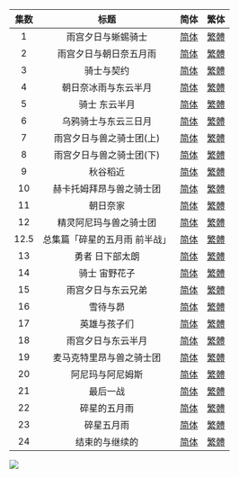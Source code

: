 | 集数   | 标题              | 简体                                                                                                                                                       | 繁体                                                                                                                                                       |
|:----:|:---------------:|:--------------------------------------------------------------------------------------------------------------------------------------------------------:|:--------------------------------------------------------------------------------------------------------------------------------------------------------:|
| 1    | 雨宫夕日与蜥蜴骑士       | [简体](https://raw.githubusercontent.com/SweetSub/SweetSub/master/Archive/Hoshi%20no%20Samidare/%5BSweetSub%5D%20Hoshi%20no%20Samidare%20-%2001.chs.ass)   | [繁體](https://raw.githubusercontent.com/SweetSub/SweetSub/master/Archive/Hoshi%20no%20Samidare/%5BSweetSub%5D%20Hoshi%20no%20Samidare%20-%2001.cht.ass)   |
| 2    | 雨宫夕日与朝日奈五月雨     | [简体](https://raw.githubusercontent.com/SweetSub/SweetSub/master/Archive/Hoshi%20no%20Samidare/%5BSweetSub%5D%20Hoshi%20no%20Samidare%20-%2002.chs.ass)   | [繁體](https://raw.githubusercontent.com/SweetSub/SweetSub/master/Archive/Hoshi%20no%20Samidare/%5BSweetSub%5D%20Hoshi%20no%20Samidare%20-%2002.cht.ass)   |
| 3    | 骑士与契约           | [简体](https://raw.githubusercontent.com/SweetSub/SweetSub/master/Archive/Hoshi%20no%20Samidare/%5BSweetSub%5D%20Hoshi%20no%20Samidare%20-%2003.chs.ass)   | [繁體](https://raw.githubusercontent.com/SweetSub/SweetSub/master/Archive/Hoshi%20no%20Samidare/%5BSweetSub%5D%20Hoshi%20no%20Samidare%20-%2003.cht.ass)   |
| 4    | 朝日奈冰雨与东云半月      | [简体](https://raw.githubusercontent.com/SweetSub/SweetSub/master/Archive/Hoshi%20no%20Samidare/%5BSweetSub%5D%20Hoshi%20no%20Samidare%20-%2004chs.ass)    | [繁體](https://raw.githubusercontent.com/SweetSub/SweetSub/master/Archive/Hoshi%20no%20Samidare/%5BSweetSub%5D%20Hoshi%20no%20Samidare%20-%2004.cht.ass)   |
| 5    | 骑士 东云半月         | [简体](https://raw.githubusercontent.com/SweetSub/SweetSub/master/Archive/Hoshi%20no%20Samidare/%5BSweetSub%5D%20Hoshi%20no%20Samidare%20-%2005.chs.ass)   | [繁體](https://raw.githubusercontent.com/SweetSub/SweetSub/master/Archive/Hoshi%20no%20Samidare/%5BSweetSub%5D%20Hoshi%20no%20Samidare%20-%2005.cht.ass)   |
| 6    | 乌鸦骑士与东云三日月      | [简体](https://raw.githubusercontent.com/SweetSub/SweetSub/master/Archive/Hoshi%20no%20Samidare/%5BSweetSub%5D%20Hoshi%20no%20Samidare%20-%2006.chs.ass)   | [繁體](https://raw.githubusercontent.com/SweetSub/SweetSub/master/Archive/Hoshi%20no%20Samidare/%5BSweetSub%5D%20Hoshi%20no%20Samidare%20-%2006.cht.ass)   |
| 7    | 雨宫夕日与兽之骑士团(上)   | [简体](https://raw.githubusercontent.com/SweetSub/SweetSub/master/Archive/Hoshi%20no%20Samidare/%5BSweetSub%5D%20Hoshi%20no%20Samidare%20-%2007.chs.ass)   | [繁體](https://raw.githubusercontent.com/SweetSub/SweetSub/master/Archive/Hoshi%20no%20Samidare/%5BSweetSub%5D%20Hoshi%20no%20Samidare%20-%2007.cht.ass)   |
| 8    | 雨宫夕日与兽之骑士团(下)   | [简体](https://raw.githubusercontent.com/SweetSub/SweetSub/master/Archive/Hoshi%20no%20Samidare/%5BSweetSub%5D%20Hoshi%20no%20Samidare%20-%2008.chs.ass)   | [繁體](https://raw.githubusercontent.com/SweetSub/SweetSub/master/Archive/Hoshi%20no%20Samidare/%5BSweetSub%5D%20Hoshi%20no%20Samidare%20-%2008.cht.ass)   |
| 9    | 秋谷稻近            | [简体](https://raw.githubusercontent.com/SweetSub/SweetSub/master/Archive/Hoshi%20no%20Samidare/%5BSweetSub%5D%20Hoshi%20no%20Samidare%20-%2009.chs.ass)   | [繁體](https://raw.githubusercontent.com/SweetSub/SweetSub/master/Archive/Hoshi%20no%20Samidare/%5BSweetSub%5D%20Hoshi%20no%20Samidare%20-%2009.cht.ass)   |
| 10   | 赫卡托姆拜昂与兽之骑士团    | [简体](https://raw.githubusercontent.com/SweetSub/SweetSub/master/Archive/Hoshi%20no%20Samidare/%5BSweetSub%5D%20Hoshi%20no%20Samidare%20-%2010.chs.ass)   | [繁體](https://raw.githubusercontent.com/SweetSub/SweetSub/master/Archive/Hoshi%20no%20Samidare/%5BSweetSub%5D%20Hoshi%20no%20Samidare%20-%2010.cht.ass)   |
| 11   | 朝日奈家            | [简体](https://raw.githubusercontent.com/SweetSub/SweetSub/master/Archive/Hoshi%20no%20Samidare/%5BSweetSub%5D%20Hoshi%20no%20Samidare%20-%2011.chs.ass)   | [繁體](https://raw.githubusercontent.com/SweetSub/SweetSub/master/Archive/Hoshi%20no%20Samidare/%5BSweetSub%5D%20Hoshi%20no%20Samidare%20-%2011.cht.ass)   |
| 12   | 精灵阿尼玛与兽之骑士团     | [简体](https://raw.githubusercontent.com/SweetSub/SweetSub/master/Archive/Hoshi%20no%20Samidare/%5BSweetSub%5D%20Hoshi%20no%20Samidare%20-%2012.chs.ass)   | [繁體](https://raw.githubusercontent.com/SweetSub/SweetSub/master/Archive/Hoshi%20no%20Samidare/%5BSweetSub%5D%20Hoshi%20no%20Samidare%20-%2012.cht.ass)   |
| 12.5 | 总集篇「碎星的五月雨 前半战」 | [简体](https://raw.githubusercontent.com/SweetSub/SweetSub/master/Archive/Hoshi%20no%20Samidare/%5BSweetSub%5D%20Hoshi%20no%20Samidare%20-%2012.5.chs.ass) | [繁體](https://raw.githubusercontent.com/SweetSub/SweetSub/master/Archive/Hoshi%20no%20Samidare/%5BSweetSub%5D%20Hoshi%20no%20Samidare%20-%2012.5.cht.ass) |
| 13   | 勇者 日下部太朗        | [简体](https://raw.githubusercontent.com/SweetSub/SweetSub/master/Archive/Hoshi%20no%20Samidare/%5BSweetSub%5D%20Hoshi%20no%20Samidare%20-%2013.chs.ass)   | [繁體](https://raw.githubusercontent.com/SweetSub/SweetSub/master/Archive/Hoshi%20no%20Samidare/%5BSweetSub%5D%20Hoshi%20no%20Samidare%20-%2013.cht.ass)   |
| 14   | 骑士 宙野花子         | [简体](https://raw.githubusercontent.com/SweetSub/SweetSub/master/Archive/Hoshi%20no%20Samidare/%5BSweetSub%5D%20Hoshi%20no%20Samidare%20-%2014.chs.ass)   | [繁體](https://raw.githubusercontent.com/SweetSub/SweetSub/master/Archive/Hoshi%20no%20Samidare/%5BSweetSub%5D%20Hoshi%20no%20Samidare%20-%2014.cht.ass)   |
| 15   | 雨宫夕日与东云兄弟       | [简体](https://raw.githubusercontent.com/SweetSub/SweetSub/master/Archive/Hoshi%20no%20Samidare/%5BSweetSub%5D%20Hoshi%20no%20Samidare%20-%2015.chs.ass)   | [繁體](https://raw.githubusercontent.com/SweetSub/SweetSub/master/Archive/Hoshi%20no%20Samidare/%5BSweetSub%5D%20Hoshi%20no%20Samidare%20-%2015.cht.ass)   |
| 16   | 雪待与昴            | [简体](https://raw.githubusercontent.com/SweetSub/SweetSub/master/Archive/Hoshi%20no%20Samidare/%5BSweetSub%5D%20Hoshi%20no%20Samidare%20-%2016.chs.ass)   | [繁體](https://raw.githubusercontent.com/SweetSub/SweetSub/master/Archive/Hoshi%20no%20Samidare/%5BSweetSub%5D%20Hoshi%20no%20Samidare%20-%2016.cht.ass)   |
| 17   | 英雄与孩子们          | [简体](https://raw.githubusercontent.com/SweetSub/SweetSub/master/Archive/Hoshi%20no%20Samidare/%5BSweetSub%5D%20Hoshi%20no%20Samidare%20-%2017.chs.ass)   | [繁體](https://raw.githubusercontent.com/SweetSub/SweetSub/master/Archive/Hoshi%20no%20Samidare/%5BSweetSub%5D%20Hoshi%20no%20Samidare%20-%2017.cht.ass)   |
| 18   | 雨宫夕日与东云半月       | [简体](https://raw.githubusercontent.com/SweetSub/SweetSub/master/Archive/Hoshi%20no%20Samidare/%5BSweetSub%5D%20Hoshi%20no%20Samidare%20-%2018.chs.ass)   | [繁體](https://raw.githubusercontent.com/SweetSub/SweetSub/master/Archive/Hoshi%20no%20Samidare/%5BSweetSub%5D%20Hoshi%20no%20Samidare%20-%2018.cht.ass)   |
| 19   | 麦马克特里昂与兽之骑士团    | [简体](https://raw.githubusercontent.com/SweetSub/SweetSub/master/Archive/Hoshi%20no%20Samidare/%5BSweetSub%5D%20Hoshi%20no%20Samidare%20-%2019.chs.ass)   | [繁體](https://raw.githubusercontent.com/SweetSub/SweetSub/master/Archive/Hoshi%20no%20Samidare/%5BSweetSub%5D%20Hoshi%20no%20Samidare%20-%2019.cht.ass)   |
| 20   | 阿尼玛与阿尼姆斯        | [简体](https://raw.githubusercontent.com/SweetSub/SweetSub/master/Archive/Hoshi%20no%20Samidare/%5BSweetSub%5D%20Hoshi%20no%20Samidare%20-%2020.chs.ass)   | [繁體](https://raw.githubusercontent.com/SweetSub/SweetSub/master/Archive/Hoshi%20no%20Samidare/%5BSweetSub%5D%20Hoshi%20no%20Samidare%20-%2020.cht.ass)   |
| 21   | 最后一战            | [简体](https://raw.githubusercontent.com/SweetSub/SweetSub/master/Archive/Hoshi%20no%20Samidare/%5BSweetSub%5D%20Hoshi%20no%20Samidare%20-%2021.chs.ass)   | [繁體](https://raw.githubusercontent.com/SweetSub/SweetSub/master/Archive/Hoshi%20no%20Samidare/%5BSweetSub%5D%20Hoshi%20no%20Samidare%20-%2021.cht.ass)   |
| 22   | 碎星的五月雨          | [简体](https://raw.githubusercontent.com/SweetSub/SweetSub/master/Archive/Hoshi%20no%20Samidare/%5BSweetSub%5D%20Hoshi%20no%20Samidare%20-%2022.chs.ass)   | [繁體](https://raw.githubusercontent.com/SweetSub/SweetSub/master/Archive/Hoshi%20no%20Samidare/%5BSweetSub%5D%20Hoshi%20no%20Samidare%20-%2022.cht.ass)   |
| 23   | 碎星五月雨           | [简体](https://raw.githubusercontent.com/SweetSub/SweetSub/master/Archive/Hoshi%20no%20Samidare/%5BSweetSub%5D%20Hoshi%20no%20Samidare%20-%2023.chs.ass)   | [繁體](https://raw.githubusercontent.com/SweetSub/SweetSub/master/Archive/Hoshi%20no%20Samidare/%5BSweetSub%5D%20Hoshi%20no%20Samidare%20-%2023.cht.ass)   |
| 24   | 结束的与继续的         | [简体](https://raw.githubusercontent.com/SweetSub/SweetSub/master/Archive/Hoshi%20no%20Samidare/%5BSweetSub%5D%20Hoshi%20no%20Samidare%20-%2024.chs.ass)   | [繁體](https://raw.githubusercontent.com/SweetSub/SweetSub/master/Archive/Hoshi%20no%20Samidare/%5BSweetSub%5D%20Hoshi%20no%20Samidare%20-%2024.cht.ass)   |

![](https://p.sda1.dev/6/480ac1d511c4cb1ac2bc67b00c91f554/Lucifer%20and%20the%20Biscuit%20Hammer.jpg)